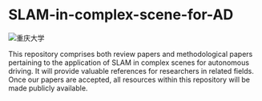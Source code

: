# SLAM-in-complex-scene-for-AD

![重庆大学](https://github.com/user-attachments/assets/b9c7a7a8-8c8f-4d04-beef-19ed6c906b55)

This repository comprises both review papers and methodological papers pertaining to the application of SLAM in complex scenes for autonomous driving. 
It will provide valuable references for researchers in related fields. Once our papers are accepted, all resources within this repository will be made publicly available.
